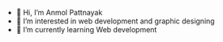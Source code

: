- 👋 Hi, I’m Anmol Pattnayak
- 👀 I’m interested in web development and graphic designing
- 🌱 I’m currently learning Web development

<!---
SirSimon162/SirSimon162 is a ✨ special ✨ repository because its `README.md` (this file) appears on your GitHub profile.
You can click the Preview link to take a look at your changes.
--->
